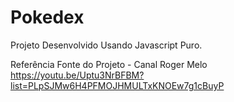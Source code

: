 # Pokedex
Projeto Desenvolvido Usando Javascript Puro.

Referência
Fonte do Projeto - Canal Roger Melo
https://youtu.be/Uptu3NrBFBM?list=PLpSJMw6H4PFMOJHMULTxKNOEw7g1cBuyP
